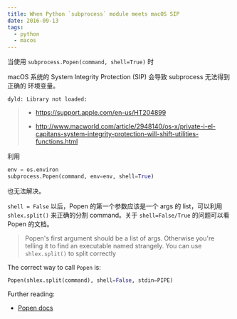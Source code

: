 ```yaml
---
title: When Python `subprocess` module meets macOS SIP
date: 2016-09-13
tags:
  - python
  - macos
---
```


当使用 `subprocess.Popen(command, shell=True)` 时

macOS 系统的 System Integrity Protection (SIP) 会导致 subprocess 无法得到正确的
环境变量。

```
dyld: Library not loaded:
```

> - https://support.apple.com/en-us/HT204899
>
> - http://www.macworld.com/article/2948140/os-x/private-i-el-capitans-system-integrity-protection-will-shift-utilities-functions.html

利用

```py
env = os.environ
subprocess.Popen(command, env=env, shell=True)
```

也无法解决。

`shell = False` 以后，Popen 的第一个参数应该是一个 args 的 list，可以利用 `shlex.split()` 来正确的分割 command。关于 `shell=False/True` 的问题可以看 Popen 的文档。

> Popen's first argument should be a list of args. Otherwise you're telling it
> to find an executable named strangely. You can use `shlex.split()` to split
> correctly

The correct way to call `Popen` is:

```py
Popen(shlex.split(command), shell=False, stdin=PIPE)
```

Further reading:

- [Popen docs](https://docs.python.org/2/library/subprocess.html#popen-constructor)
